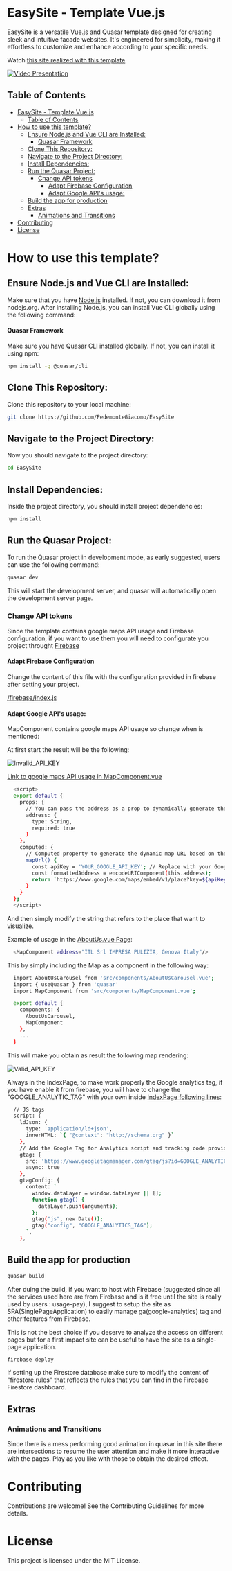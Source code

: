 # EasySite - Template Vue.js

EasySite is a versatile Vue.js and Quasar template designed for creating sleek and intuitive facade websites. It's engineered for simplicity, making it effortless to customize and enhance according to your specific needs.

Watch [this site realized with this template](https://itlpuliziegenova.it)


[![Video Presentation](readme_images/facade.png)](https://clipchamp.com/watch/rGfTaHwric3)


## Table of Contents

- [EasySite - Template Vue.js](#easysite---template-vuejs)
  - [Table of Contents](#table-of-contents)
- [How to use this template?](#how-to-use-this-template)
  - [Ensure Node.js and Vue CLI are Installed:](#ensure-nodejs-and-vue-cli-are-installed)
      - [Quasar Framework](#quasar-framework)
  - [Clone This Repository:](#clone-this-repository)
  - [Navigate to the Project Directory:](#navigate-to-the-project-directory)
  - [Install Dependencies:](#install-dependencies)
  - [Run the Quasar Project:](#run-the-quasar-project)
    - [Change API tokens](#change-api-tokens)
      - [Adapt Firebase Configuration](#adapt-firebase-configuration)
      - [Adapt Google API's usage:](#adapt-google-apis-usage)
  - [Build the app for production](#build-the-app-for-production)
  - [Extras](#extras)
    - [Animations and Transitions](#animations-and-transitions)
- [Contributing](#contributing)
- [License](#license)

# How to use this template?

## Ensure Node.js and Vue CLI are Installed:

Make sure that you have [Node.js](https://nodejs.org) installed. If not, you can download it from nodejs.org.
After installing Node.js, you can install Vue CLI globally using the following command:

#### Quasar Framework

Make sure you have Quasar CLI installed globally. If not, you can install it using npm:

```bash
npm install -g @quasar/cli
```

## Clone This Repository:
Clone this repository to your local machine:
```bash
git clone https://github.com/PedemonteGiacomo/EasySite
```

## Navigate to the Project Directory:

Now you should navigate to the project directory:

```bash
cd EasySite
```

## Install Dependencies:

Inside the project directory, you should install project dependencies:

```bash
npm install
```

## Run the Quasar Project:

To run the Quasar project in development mode, as early suggested, users can use the following command:

```bash
quasar dev
```
This will start the development server, and quasar will automatically open the development server page.

### Change API tokens
Since the template contains google maps API usage and Firebase configuration, if you want to use them you will need to configurate you project throught [Firebase](https://firebase.google.com/)

#### Adapt Firebase Configuration
Change the content of this file with the configuration provided in firebase after setting your project.

[/firebase/index.js](https://github.com/PedemonteGiacomo/EasySite/blob/main/src/firebase/index.js#L10)

#### Adapt Google API's usage:

MapComponent contains google maps API usage so change when is mentioned:

At first start the result will be the following:

![Invalid_API_KEY](readme_images/image.png)

[Link to google maps API usage in MapComponent.vue](https://github.com/PedemonteGiacomo/EasySite/blob/main/src/components/MapComponent.vue#L21)

```bash
  <script>
  export default {
    props: {
      // You can pass the address as a prop to dynamically generate the map URL
      address: {
        type: String,
        required: true
      }
    },
    computed: {
      // Computed property to generate the dynamic map URL based on the passed address prop
      mapUrl() {
        const apiKey = 'YOUR_GOOGLE_API_KEY'; // Replace with your Google Maps API Key
        const formattedAddress = encodeURIComponent(this.address);
        return `https://www.google.com/maps/embed/v1/place?key=${apiKey}&q=${formattedAddress}`;
      }
    }
  };
  </script>
```

And then simply modify the string that refers to the place that want to visualize.

Example of usage in the [AboutUs.vue Page](https://github.com/PedemonteGiacomo/EasySite/blob/main/src/pages/AboutUsPage.vue#L152):

```bash
  <MapComponent address="ITL Srl IMPRESA PULIZIA, Genova Italy"/>
```

This by simply including the Map as a component in the following way:

```bash
  import AboutUsCarousel from 'src/components/AboutUsCarousel.vue';
  import { useQuasar } from 'quasar'
  import MapComponent from 'src/components/MapComponent.vue';

  export default {
    components: {
      AboutUsCarousel,
      MapComponent
    },
    ...
  }
```

This will make you obtain as result the following map rendering:

![Valid_API_KEY](readme_images/image-1.png)

Always in the IndexPage, to make work properly the Google analytics tag, if you have enable it from firebase, you will have to change the "GOOGLE_ANALYTIC_TAG" with your own inside [IndexPage following lines](https://github.com/PedemonteGiacomo/EasySite/blob/main/src/pages/IndexPage.vue#L356):
```bash
  // JS tags
  script: {
    ldJson: {
      type: 'application/ld+json',
      innerHTML: `{ "@context": "http://schema.org" }`
    },
    // Add the Google Tag for Analytics script and tracking code provided by Firebase
    gtag: {
      src: 'https://www.googletagmanager.com/gtag/js?id=GOOGLE_ANALYTICS_TAG',
      async: true
    },
    gtagConfig: {
      content: `
        window.dataLayer = window.dataLayer || [];
        function gtag() {
          dataLayer.push(arguments);
        };
        gtag("js", new Date());
        gtag("config", "GOOGLE_ANALYTICS_TAG");
      `,
    },
```
## Build the app for production
```bash
quasar build
```

After duing the build, if you want to host with Firebase (suggested since all the services used here are from Firebase and is it free until the site is really used by users : usage-pay),
I suggest to setup the site as SPA(SinglePageApplication) to easily manage ga(google-analytics) tag and other features from Firebase.

This is not the best choice if you deserve to analyze the access on different pages but for a first impact site can be useful to have the site as a single-page application.

```bash
firebase deploy
```

If setting up the Firestore database make sure to modify the content of "firestore.rules" that reflects the rules that you can find in the Firebase Firestore dashboard.

## Extras
### Animations and Transitions

Since there is a mess performing good animation in quasar in this site there are intersections to resume the user attention and make it more interactive with the pages.
Play as you like with those to obtain the desired effect.

# Contributing

Contributions are welcome! See the Contributing Guidelines for more details.

# License
This project is licensed under the MIT License.

<!-- Acknowledgements

    Mention any libraries, tools, or people you'd like to thank or acknowledge. -->
